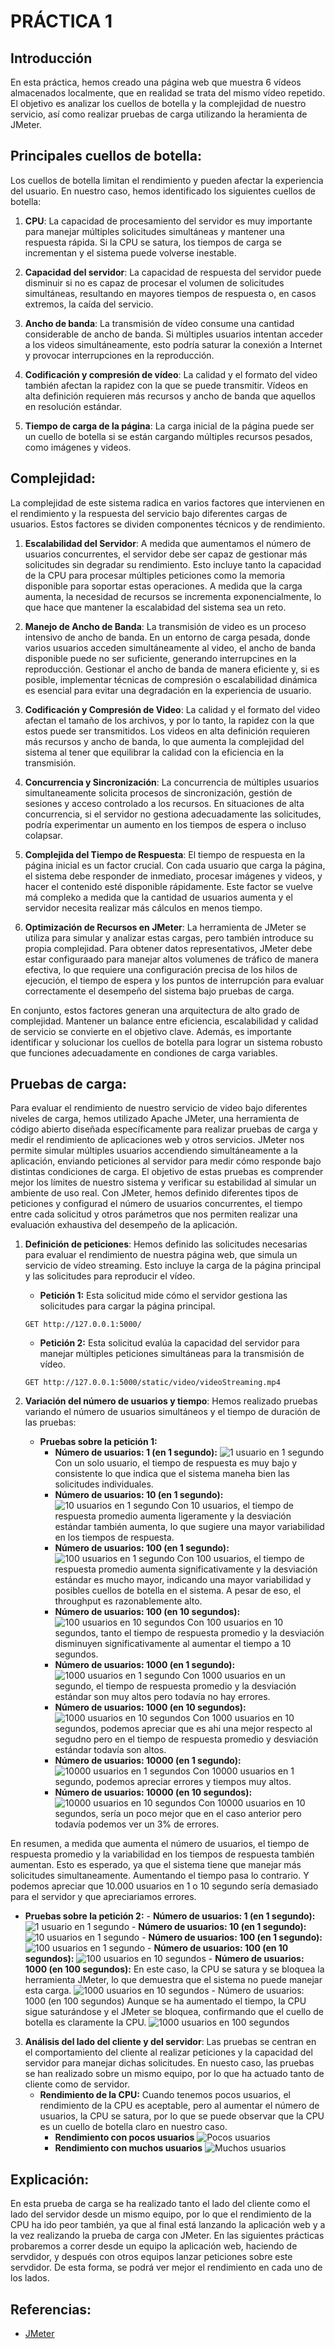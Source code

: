 # PRÁCTICA 1

## Introducción
En esta práctica, hemos creado una página web que muestra 6 vídeos almacenados localmente, que en realidad se trata del mismo vídeo repetido. El objetivo es analizar los cuellos de botella y la complejidad de nuestro servicio, así como realizar pruebas de carga utilizando la heramienta de JMeter.

## Principales cuellos de botella:
Los cuellos de botella limitan el rendimiento y pueden afectar la experiencia del usuario. En nuestro caso, hemos identificado los siguientes cuellos de botella:
1. **CPU**: La capacidad de procesamiento del servidor es muy importante para manejar múltiples solicitudes simultáneas y mantener una respuesta rápida. Si la CPU se satura, los tiempos de carga se incrementan y el sistema puede volverse inestable.

2. **Capacidad del servidor**: La capacidad de respuesta del servidor puede disminuir si no es capaz de procesar el volumen de solicitudes simultáneas, resultando en mayores tiempos de respuesta o, en casos extremos, la caída del servicio.

3. **Ancho de banda**: La transmisión de vídeo consume una cantidad considerable de ancho de banda. Si múltiples usuarios intentan acceder a los videos simultáneamente, esto podría saturar la conexión a Internet y provocar interrupciones en la reproducción.

4. **Codificación y compresión de vídeo**: La calidad y el formato del video también afectan la rapidez con la que se puede transmitir. Vídeos en alta definición requieren más recursos y ancho de banda que aquellos en resolución estándar.

5. **Tiempo de carga de la página**: La carga inicial de la página puede ser un cuello de botella si se están cargando múltiples recursos pesados, como imágenes y videos.

## Complejidad:
La complejidad de este sistema radica en varios factores que intervienen en el rendimiento y la respuesta del servicio bajo diferentes cargas de usuarios. Estos factores se dividen componentes técnicos y de rendimiento.

1. **Escalabilidad del Servidor**: A medida que aumentamos el número de usuarios concurrentes, el servidor debe ser capaz de gestionar más solicitudes sin degradar su rendimiento. Esto incluye tanto la capacidad de la CPU para procesar múltiples peticiones como la memoria disponible para soportar estas operaciones. A medida que la carga aumenta, la necesidad de recursos se incrementa exponencialmente, lo que hace que mantener la escalabidad del sistema sea un reto.

2. **Manejo de Ancho de Banda**: La transmisión de video es un proceso intensivo de ancho de banda. En un entorno de carga pesada, donde varios usuarios acceden simultáneamente al video, el ancho de banda disponible puede no ser suficiente, generando interrupcines en la reproducción. Gestionar el ancho de banda de manera eficiente y, si es posible, implementar técnicas de compresión o escalabilidad dinámica es esencial para evitar una degradación en la experiencia de usuario.

3. **Codificación y Compresión de Video**: La calidad y el formato del video afectan el tamaño de los archivos, y por lo tanto, la rapidez con la que estos puede ser transmitidos. Los videos en alta definición requieren más recursos y ancho de banda, lo que aumenta la complejidad del sistema al tener que equilibrar la calidad con la eficiencia en la transmisión.

4. **Concurrencia y Sincronización**: La concurrencia de múltiples usuarios simultaneamente solicita procesos de sincronización, gestión de sesiones y acceso controlado a los recursos. En situaciones de alta concurrencia, si el servidor no gestiona adecuadamente las solicitudes, podría experimentar un aumento en los tiempos de espera o incluso colapsar.

5. **Complejida del Tiempo de Respuesta**: El tiempo de respuesta en la página inicial es un factor crucial. Con cada usuario que carga la página, el sistema debe responder de inmediato, procesar imágenes y videos, y hacer el contenido esté disponible rápidamente. Este factor se vuelve má compleko a medida que la cantidad de usuarios aumenta y el servidor necesita realizar más cálculos en menos tiempo.

6. **Optimización de Recursos en JMeter**: La herramienta de JMeter se utiliza para simular y analizar estas cargas, pero también introduce su propia complejidad. Para obtener datos representativos, JMeter debe estar configuraado para manejar altos volumenes de tráfico de manera efectiva, lo que requiere una configuración precisa de los hilos de ejecución, el tiempo de espera y los puntos de interrupción para evaluar correctamente el desempeño del sistema bajo pruebas de carga.

En conjunto, estos factores generan una arquitectura de alto grado de complejidad. Mantener un balance entre eficiencia, escalabilidad y calidad de servicio se convierte en el objetivo clave. Además, es importante identificar y solucionar los cuellos de botella para lograr un sistema robusto que funciones adecuadamente en condiones de carga variables.

## Pruebas de carga:

Para evaluar el rendimiento de nuestro servicio de video bajo diferentes niveles de carga, hemos utilizado Apache JMeter, una herramienta de código abierto diseñada específicamente para realizar pruebas de carga y medir el rendimiento de aplicaciones web y otros servicios.
JMeter nos permite simular múltiples usuarios accendiendo simultáneamente a la aplicación, enviando peticiones al servidor para medir cómo responde bajo distintas condiciones de carga. El objetivo de estas pruebas es comprender mejor los límites de nuestro sistema y verificar su estabilidad al simular un ambiente de uso real. Con JMeter, hemos definido diferentes tipos de peticiones y configurad el número de usuarios concurrentes, el tiempo entre cada solicitud y otros parámetros que nos permiten realizar una evaluación exhaustiva del desempeño de la aplicación.

1. **Definición de peticiones**: Hemos definido las solicitudes necesarias para evaluar el rendimiento de nuestra página web, que simula un servicio de vídeo streaming. Esto incluye la carga de la página principal y las solicitudes para reproducir el vídeo.
    - **Petición 1:** Esta solicitud mide cómo el servidor gestiona las solicitudes para cargar la página principal.
    ```
    GET http://127.0.0.1:5000/
    ```
    - **Petición 2:** Esta solicitud evalúa la capacidad del servidor para manejar múltiples peticiones simultáneas para la transmisión de vídeo.
    ```
    GET http://127.0.0.1:5000/static/video/videoStreaming.mp4
    ```

2. **Variación del número de usuarios y tiempo**: Hemos realizado pruebas variando el número de usuarios simultáneos y el tiempo de duración de las pruebas:
    - **Pruebas sobre la petición 1:**
        - **Número de usuarios: 1 (en 1 segundo):**
            ![1 usuario en 1 segundo](Images/Request1/image1.png)
          Con un solo usuario, el tiempo de respuesta es muy bajo y consistente lo que indica que el sistema maneha bien las solicitudes individuales.
        - **Número de usuarios: 10 (en 1 segundo):**
            ![10 usuarios en 1 segundo](Images/Request1/image2.png)
          Con 10 usuarios, el tiempo de respuesta promedio aumenta ligeramente y la desviación estándar también aumenta, lo que sugiere una mayor variabilidad en los tiempos de respuesta. 
        - **Número de usuarios: 100 (en 1 segundo):**
            ![100 usuarios en 1 segundo](Images/Request1/image3.png)
          Con 100 usuarios, el tiempo de respuesta promedio aumenta significativamente y la desviación estándar es mucho mayor, indicando una mayor variabilidad y posibles cuellos de botella en el sistema. A             pesar             de eso, el throughput es razonablemente alto.
        - **Número de usuarios: 100 (en 10 segundos):**
            ![100 usuarios en 10 segundos](Images/Request1/image4.png)
          Con 100 usuarios en 10 segundos, tanto el tiempo de respuesta promedio y la desviación disminuyen significativamente al aumentar el tiempo a 10 segundos.
        - **Número de usuarios: 1000 (en 1 segundo):**
            ![1000 usuarios en 1 segundo](Images/Request1/image5.png)
          Con 1000 usuarios en un segundo, el tiempo de respuesta promedio y la desviación estándar son muy altos pero todavía no hay errores.
        - **Número de usuarios: 1000 (en 10 segundos):**
            ![1000 usuarios en 10 segundos](Images/Request1/image6.png)
          Con 1000 usuarios en 10 segundos, podemos apreciar que es ahi una mejor respecto al segudno pero en el tiempo de respuesta promedio y desviación estándar todavía son altos.
        - **Número de usuarios: 10000 (en 1 segundo):**
            ![10000 usuarios en 1 segundos](Images/Request1/image7.png)
          Con 10000 usuarios en 1 segundo, podemos apreciar errores y tiempos muy altos.
        - **Número de usuarios: 10000 (en 10 segundos):**
            ![10000 usuarios en 10 segundos](Images/Request1/image8.png)
          Con 10000 usuarios en 10 segundos, sería un poco mejor que en el caso anterior pero todavía podemos ver un 3% de errores.
          
En resumen, a medida que aumenta el número de usuarios, el tiempo de respuesta promedio y la variabilidad en los tiempos de respuesta también aumentan. Esto es esperado, ya que el sistema tiene que manejar más solicitudes simultaneamente. Aumentando el tiempo pasa lo contrario. Y podemos apreciar que 10.000 usuarios en 1 o 10 segundo sería demasiado para el servidor y que apreciariamos errores.

- **Pruebas sobre la petición 2:**
        - **Número de usuarios: 1 (en 1 segundo):**
            ![1 usuario en 1 segundo](Images/Request2/image1.png)
        - **Número de usuarios: 10 (en 1 segundo):**
            ![10 usuarios en 1 segundo](Images/Request2/image2.png)
        - **Número de usuarios: 100 (en 1 segundo):**
            ![100 usuarios en 1 segundo](Images/Request2/image3.png)
        - **Número de usuarios: 100 (en 10 segundos):**
            ![100 usuarios en 10 segundos](Images/Request2/image4.png)
        - **Número de usuarios: 1000 (en 100 segundos):**
        En este caso, la CPU se satura y se bloquea la herramienta JMeter, lo que demuestra que el sistema no puede manejar esta carga.
            ![1000 usuarios en 10 segundos](Images/Request2/image5.png)
        - Número de usuarios: 1000 (en 100 segundos)
        Aunque se ha aumentado el tiempo, la CPU sigue saturándose y el JMeter se bloquea, confirmando que el cuello de botella es claramente la CPU.
            ![1000 usuarios en 100 segundos](Images/Request2/image6.png)

3. **Análisis del lado del cliente y del servidor**: Las pruebas se centran en el comportamiento del cliente al realizar peticiones y la capacidad del servidor para manejar dichas solicitudes. En nuesto caso, las pruebas se han realizado sobre un mismo equipo, por lo que ha actuado tanto de cliente como de servidor.
    - **Rendimiento de la CPU:**
    Cuando tenemos pocos usuarios, el rendimiento de la CPU es aceptable, pero al aumentar el número de usuarios, la CPU se satura, por lo que se puede observar que la CPU es un cuello de botella claro en nuestro caso.
        - **Rendimiento con pocos usuarios**
            ![Pocos usuarios](Images/Htop/image1.png)
        - **Rendimiento con muchos usuarios**
            ![Muchos usuarios](Images/Htop/image2.png)

## Explicación:
En esta prueba de carga se ha realizado tanto el lado del cliente como el lado del servidor desde un mismo equipo, por lo que el rendimiento de la CPU ha ido peor también, ya que al final está lanzando la aplicación web y a la vez realizando la prueba de carga con JMeter.
En las siguientes prácticas probaremos a correr desde un equipo la aplicación web, haciendo de servdidor, y después con otros equipos lanzar peticiones sobre este servdidor. De esta forma, se podrá ver mejor el rendimiento en cada uno de los lados.

## Referencias:
- [JMeter](https://jmeter.apache.org)

